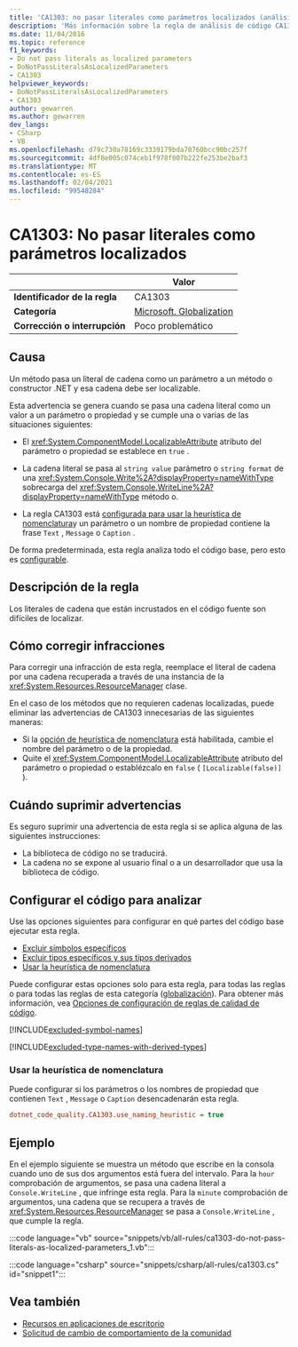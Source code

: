 ```yaml
---
title: 'CA1303: no pasar literales como parámetros localizados (análisis de código)'
description: 'Más información sobre la regla de análisis de código CA1303: no pasar literales como parámetros localizados'
ms.date: 11/04/2016
ms.topic: reference
f1_keywords:
- Do not pass literals as localized parameters
- DoNotPassLiteralsAsLocalizedParameters
- CA1303
helpviewer_keywords:
- DoNotPassLiteralsAsLocalizedParameters
- CA1303
author: gewarren
ms.author: gewarren
dev_langs:
- CSharp
- VB
ms.openlocfilehash: d79c730a78169c3339179bda70760bcc90bc257f
ms.sourcegitcommit: 4df8e005c074ceb1f978f007b222fe253be2baf3
ms.translationtype: MT
ms.contentlocale: es-ES
ms.lasthandoff: 02/04/2021
ms.locfileid: "99548284"
---
```

# <a name="ca1303-do-not-pass-literals-as-localized-parameters"></a>CA1303: No pasar literales como parámetros localizados

| | Valor |
|-|-|
| **Identificador de la regla** |CA1303|
| **Categoría** |[Microsoft. Globalization](globalization-warnings.md)|
| **Corrección o interrupción** |Poco problemático|

## <a name="cause"></a>Causa

Un método pasa un literal de cadena como un parámetro a un método o constructor .NET y esa cadena debe ser localizable.

Esta advertencia se genera cuando se pasa una cadena literal como un valor a un parámetro o propiedad y se cumple una o varias de las situaciones siguientes:

- El <xref:System.ComponentModel.LocalizableAttribute> atributo del parámetro o propiedad se establece en `true` .

- La cadena literal se pasa al `string value` parámetro o `string format` de una <xref:System.Console.Write%2A?displayProperty=nameWithType> sobrecarga del <xref:System.Console.WriteLine%2A?displayProperty=nameWithType> método o.

- La regla CA1303 está [configurada para usar la heurística de nomenclatura](#use-naming-heuristic)y un parámetro o un nombre de propiedad contiene la frase `Text` , `Message` o `Caption` .

De forma predeterminada, esta regla analiza todo el código base, pero esto es [configurable](#configure-code-to-analyze).

## <a name="rule-description"></a>Descripción de la regla

Los literales de cadena que están incrustados en el código fuente son difíciles de localizar.

## <a name="how-to-fix-violations"></a>Cómo corregir infracciones

Para corregir una infracción de esta regla, reemplace el literal de cadena por una cadena recuperada a través de una instancia de la <xref:System.Resources.ResourceManager> clase.

En el caso de los métodos que no requieren cadenas localizadas, puede eliminar las advertencias de CA1303 innecesarias de las siguientes maneras:

- Si la [opción de heurística de nomenclatura](#use-naming-heuristic) está habilitada, cambie el nombre del parámetro o de la propiedad.
- Quite el <xref:System.ComponentModel.LocalizableAttribute> atributo del parámetro o propiedad o establézcalo en `false` ( `[Localizable(false)]` ).

## <a name="when-to-suppress-warnings"></a>Cuándo suprimir advertencias

Es seguro suprimir una advertencia de esta regla si se aplica alguna de las siguientes instrucciones:

- La biblioteca de código no se traducirá.
- La cadena no se expone al usuario final o a un desarrollador que usa la biblioteca de código.

## <a name="configure-code-to-analyze"></a>Configurar el código para analizar

Use las opciones siguientes para configurar en qué partes del código base ejecutar esta regla.

- [Excluir símbolos específicos](#exclude-specific-symbols)
- [Excluir tipos específicos y sus tipos derivados](#exclude-specific-types-and-their-derived-types)
- [Usar la heurística de nomenclatura](#use-naming-heuristic)

Puede configurar estas opciones solo para esta regla, para todas las reglas o para todas las reglas de esta categoría ([globalización](globalization-warnings.md)). Para obtener más información, vea [Opciones de configuración de reglas de calidad de código](../code-quality-rule-options.md).

[!INCLUDE[excluded-symbol-names](~/includes/code-analysis/excluded-symbol-names.md)]

[!INCLUDE[excluded-type-names-with-derived-types](~/includes/code-analysis/excluded-type-names-with-derived-types.md)]

### <a name="use-naming-heuristic"></a>Usar la heurística de nomenclatura

Puede configurar si los parámetros o los nombres de propiedad que contienen `Text` , `Message` o `Caption` desencadenarán esta regla.

```ini
dotnet_code_quality.CA1303.use_naming_heuristic = true
```

## <a name="example"></a>Ejemplo

En el ejemplo siguiente se muestra un método que escribe en la consola cuando uno de sus dos argumentos está fuera del intervalo. Para la `hour` comprobación de argumentos, se pasa una cadena literal a `Console.WriteLine` , que infringe esta regla. Para la `minute` comprobación de argumentos, una cadena que se recupera a través de <xref:System.Resources.ResourceManager> se pasa a `Console.WriteLine` , que cumple la regla.

:::code language="vb" source="snippets/vb/all-rules/ca1303-do-not-pass-literals-as-localized-parameters_1.vb":::

:::code language="csharp" source="snippets/csharp/all-rules/ca1303.cs" id="snippet1":::

## <a name="see-also"></a>Vea también

- [Recursos en aplicaciones de escritorio](../../../framework/resources/index.md)
- [Solicitud de cambio de comportamiento de la comunidad](https://github.com/dotnet/roslyn-analyzers/issues/2933)
